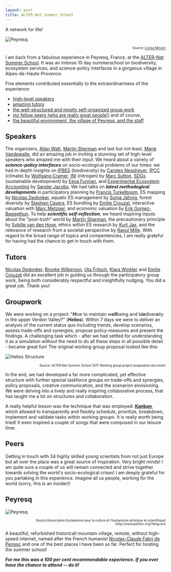```yaml
---
layout: post
title: ALTER-Net Summer School
---
```


<div class="message">
  A network for life!
</div>

<!-- <img src="{{ site.baseurl }}/_pics/Peyresq.png"> -->
![Peyresq](http://nils.droste.io/pics/Peyresq.png)
<p style="text-align: right;"><sub><sup>Source:
<a href="http://www.cec.lu.se/lovisa-nilsson">Lovisa Nilsson</a></sup></sub></p>

I am back from a fabulous experience in Peyresq, France, at the [ALTER-Net Summer School](www.alter-net.info/summer-school). It was an intense 10 day summerschool on biodiversity, ecosystem services, and science-policy interfaces in a gorgeous village in Alpes-de-Haute-Provence.

Five elements contributed essentially to the extraordinariness of the experience:

- [high-level speakers](#speakers)
- [amazing tutors](#tutors)
- [the well-structured and mostly self-organized group work](#groupwork)
- [my fellow peers (who are really great people!)](#peers)
and of course,
- [the beautiful environment, the village of Peyresq, and the staff](#peyresq)

## Speakers

The organizers, [Allan Watt](https://www.ceh.ac.uk/staff/allan-watt), [Martin Sherman](https://www.flickr.com/photos/sharman/) and last but not least, [Marie Vandewalle](http://www.ufz.de/index.php?en=38978), did an amazing job in inviting a stunning set of high-level speakers who amazed me with their input. We heard about a variety of ***science-policy interfaces*** on socio-ecological problems of our times: we had in-depth insights on [IPBES](https://www.ipbes.net/) (biodiversity) by [Carsten Nesshöver](http://www.ufz.de/index.php?en=38955), [IPCC](http://ipcc.ch/) (climate) by [Wolfgang Cramer](http://www.imbe.fr/wolfgang-cramer?lang=en), [INI](http://initrogen.org/) (nitrogen) by [Marc Sutton](https://www.ceh.ac.uk/staff/mark-sutton), [SDGs](http://www.un.org/sustainabledevelopment/sustainable-development-goals/) (sustainable development) by [Eeva Furman](http://www.syke.fi/en-US/Experts/Employee_profiles/Eeva_Furman(3322)), and [Experimental Ecosystem Accounting](https://unstats.un.org/unsd/envaccounting/eea_project/default.asp) by [Sander Jacobs](https://pureportal.inbo.be/portal/en/persons/sander-jacobs(75310055-34c2-4cc4-b26e-982351cc24b1).html).
We had talks on ***latest methodogical developments*** in participatory planning by [Francis Turkelboom](https://pureportal.inbo.be/portal/en/persons/francis-turkelboom(f2c35d02-a9f8-41a5-a85f-03944082717b).html), ES mapping by [Nicolas Dedonker](https://directory.unamur.be/staff/ndendonc), aquatic ES management by [Sonja Jähnig](http://www.igb-berlin.de/en/profile/sonja-jahnig), forest diversity by [Stephen Cavers](https://www.ceh.ac.uk/staff/stephen-cavers), ES bundling by [Emilie Crouzat](http://www-leca.ujf-grenoble.fr/pageperso/crouzate/), interactive valuation with [Marc Metzger](http://www.geos.ed.ac.uk/homes/mmetzger), and economic valuation by [Erik Gomez-Baggethun](https://www.nmbu.no/emp/erik.gomez).
To help ***scientific self-reflection***, we heard inspiring inputs about the "post-truth" world by [Martin Sharman](https://www.flickr.com/photos/sharman/), the precautionary principle by [Sybille van den Hove](https://twitter.com/SybillevdH), ethics within ES research by [Kurt Jax](http://www.ufz.de/index.php?en=38933), and the relevance of research from a societal perspective by [Raoul Mille](http://www.irstea.fr/en/all-news/institute/raoul-mille-new-director-international-relations-irstea). With regard to the broad range of topics and compentencies, I am really grateful for having had the chance to get in touch with them.

## Tutors
[Nicolas Dedonker](https://directory.unamur.be/staff/ndendonc), [Brooke Wilkerson](https://no.linkedin.com/in/brooke-wilkerson-3379a226), [Uta Fritsch](http://www.eurac.edu/en/aboutus/organisation/servicedepartments/press/pages/staffdetails.aspx?persId=10223), [Klara Winkler](http://www.uni-oldenburg.de/en/wire/ecoeco/team/klara-winkler-m-sc/) and [Emilie Crouzat](http://www-leca.ujf-grenoble.fr/pageperso/crouzate/) did an excellent job in guiding us through the participatory group work, being both considerably respectful and insightfully nudging. You did a great job. Thank you!

## Groupwork
We were working on a project: "***H***ow to maintain w***ell***being and b***io***diver***s***ity in the upper Verdon Valley?" (***Helios***). Within 7 days we were to deliver an analysis of the current status quo including trends, develop scenarios, assess trade-offs and synergies, propose policy-measures and present the findings. A challenging task which - after we had settled for understanding it as a simulation without the need to do all these steps in all possible detail - became great fun! The original working group proposal looked like this:

![Helios Structure](http://nils.droste.io/pics/Helios_Structure.jpg)
<p style="text-align: right;"><sub><sup>Source: ALTER‐Net Summer School 2017
Working group project preparation document</sup></sub></p>

In the end, we had developed a far more complicated, yet effective structure with further special taskforce groups on trade-offs and synergies, policy proposals, creative communication, and the scenarion envisioning. We were delving into a lively and really inspiring collaborative process, that has taught me a lot on structures and collaboration.

A really helpful lesson was the technique that was employed: **[Kanban](https://en.wikipedia.org/wiki/Kanban)**, which allowed to transparently and flexibly schedule, prioritize, breakdown, implement and validate tasks within working groups. It is really worth being tried! It even inspired a couple of songs that were composed in our leisure time.

## Peers
Getting in touch with 34 highly skilled young scientists from not just Europe but all over the place was a great source of inspiration. Very bright minds! I am quite sure a couple of us will remain connected and strive together towards solving the world's socio-ecological crises! I am deeply grateful for you partaking in this experience. Imagine all us people, working for the world (sorry, this is an insider)!

## Peyresq
![Peyresq](http://nils.droste.io/pics/Peyresq_Village.jpg)
<p style="text-align: right;"><sub><sup>Source:[Association Européenne pour la culture et l'humanisme artistique et scientifique](http://www.peiresc.org/?lang=en)</sup></sub></p>

A beautiful, refurbished historicall mountain village, remote, without high-speed internet, named after the French humanist [Nicolas-Claude Fabri de Peiresc](https://en.wikipedia.org/wiki/Nicolas-Claude_Fabri_de_Peiresc) and one of the best places I have been so far. Perfect for hosting the summer school!

***For me this was a 100 per cent recommendable experience. If you ever have the chance to attend -- do it!***
